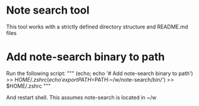 # Note search tool

This tool works with a strictly defined directory structure and README.md files

# Add note-search binary to path

Run the following script: 
"""
(echo; echo '# Add note-search binary to path') >> $HOME/.zshrc
(echo 'export PATH=$PATH:~/w/note-search/bin/') >> $HOME/.zshrc
"""

And restart shell. This assumes note-search is located in ~/w